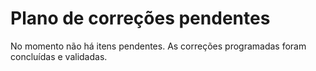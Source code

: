 # Plano de correções pendentes

No momento não há itens pendentes. As correções programadas foram concluídas e validadas.
